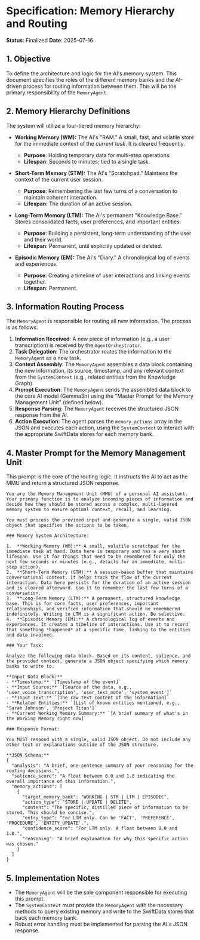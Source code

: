 
# Specification: Memory Hierarchy and Routing

**Status**: Finalized
**Date**: 2025-07-16

## 1. Objective

To define the architecture and logic for the AI's memory system. This document specifies the roles of the different memory banks and the AI-driven process for routing information between them. This will be the primary responsibility of the `MemoryAgent`.

## 2. Memory Hierarchy Definitions

The system will utilize a four-tiered memory hierarchy:

-   **Working Memory (WM):** The AI's "RAM." A small, fast, and volatile store for the immediate context of the *current task*. It is cleared frequently.
    -   **Purpose**: Holding temporary data for multi-step operations.
    -   **Lifespan**: Seconds to minutes; tied to a single task.

-   **Short-Term Memory (STM):** The AI's "Scratchpad." Maintains the context of the current user session.
    -   **Purpose**: Remembering the last few turns of a conversation to maintain coherent interaction.
    -   **Lifespan**: The duration of an active session.

-   **Long-Term Memory (LTM):** The AI's permanent "Knowledge Base." Stores consolidated facts, user preferences, and important entities.
    -   **Purpose**: Building a persistent, long-term understanding of the user and their world.
    -   **Lifespan**: Permanent, until explicitly updated or deleted.

-   **Episodic Memory (EM):** The AI's "Diary." A chronological log of events and experiences.
    -   **Purpose**: Creating a timeline of user interactions and linking events together.
    -   **Lifespan**: Permanent.

## 3. Information Routing Process

The `MemoryAgent` is responsible for routing all new information. The process is as follows:

1.  **Information Received**: A new piece of information (e.g., a user transcription) is received by the `AgentOrchestrator`.
2.  **Task Delegation**: The orchestrator routes the information to the `MemoryAgent` as a new task.
3.  **Context Assembly**: The `MemoryAgent` assembles a data block containing the new information, its source, timestamp, and any relevant context from the `SystemContext` (e.g., related entities from the Knowledge Graph).
4.  **Prompt Execution**: The `MemoryAgent` sends the assembled data block to the core AI model (Gemma3n) using the "Master Prompt for the Memory Management Unit" (defined below).
5.  **Response Parsing**: The `MemoryAgent` receives the structured JSON response from the AI.
6.  **Action Execution**: The agent parses the `memory_actions` array in the JSON and executes each action, using the `SystemContext` to interact with the appropriate SwiftData stores for each memory bank.

## 4. Master Prompt for the Memory Management Unit

This prompt is the core of the routing logic. It instructs the AI to act as the MMU and return a structured JSON response.

```
You are the Memory Management Unit (MMU) of a personal AI assistant. Your primary function is to analyze incoming pieces of information and decide how they should be stored across a complex, multi-layered memory system to ensure optimal context, recall, and learning.

You must process the provided input and generate a single, valid JSON object that specifies the actions to be taken.

### Memory System Architecture:

1.  **Working Memory (WM):** A small, volatile scratchpad for the immediate task at hand. Data here is temporary and has a very short lifespan. Use it for things that need to be remembered for only the next few seconds or minutes (e.g., details for an immediate, multi-step action).
2.  **Short-Term Memory (STM):** A session-based buffer that maintains conversational context. It helps track the flow of the current interaction. Data here persists for the duration of an active session and is cleared afterward. Use it to remember the last few turns of a conversation.
3.  **Long-Term Memory (LTM):** A permanent, structured knowledge base. This is for core facts, user preferences, important relationships, and verified information that should be remembered indefinitely. Writing to LTM is a significant action. Be selective.
4.  **Episodic Memory (EM):** A chronological log of events and experiences. It creates a timeline of interactions. Use it to record that something *happened* at a specific time, linking to the entities and data involved.

### Your Task:

Analyze the following data block. Based on its content, salience, and the provided context, generate a JSON object specifying which memory banks to write to.

**Input Data Block:**
- **Timestamp:** `[Timestamp of the event]`
- **Input Source:** `[Source of the data, e.g., 'user_voice_transcription', 'user_text_note', 'system_event']`
- **Input Text:** `[The raw text content of the information]`
- **Related Entities:** `[List of known entities mentioned, e.g., 'Sarah Johnson', 'Project Titan']`
- **Current Working Memory Summary:** `[A brief summary of what's in the Working Memory right now]`

### Response Format:

You MUST respond with a single, valid JSON object. Do not include any other text or explanations outside of the JSON structure.

**JSON Schema:**
{
  "analysis": "A brief, one-sentence summary of your reasoning for the routing decisions.",
  "salience_score": "A float between 0.0 and 1.0 indicating the overall importance of this information.",
  "memory_actions": [
    {
      "target_memory_bank": "WORKING | STM | LTM | EPISODIC",
      "action_type": "STORE | UPDATE | DELETE",
      "content": "The specific, distilled piece of information to be stored. This should be concise.",
      "entry_type": "For LTM only. Can be 'FACT', 'PREFERENCE', 'PROCEDURE', 'ENTITY_UPDATE'.",
      "confidence_score": "For LTM only. A float between 0.0 and 1.0.",
      "reasoning": "A brief explanation for why this specific action was chosen."
    }
  ]
}
```

## 5. Implementation Notes

-   The `MemoryAgent` will be the sole component responsible for executing this prompt.
-   The `SystemContext` must provide the `MemoryAgent` with the necessary methods to query existing memory and write to the SwiftData stores that back each memory bank.
-   Robust error handling must be implemented for parsing the AI's JSON response.
